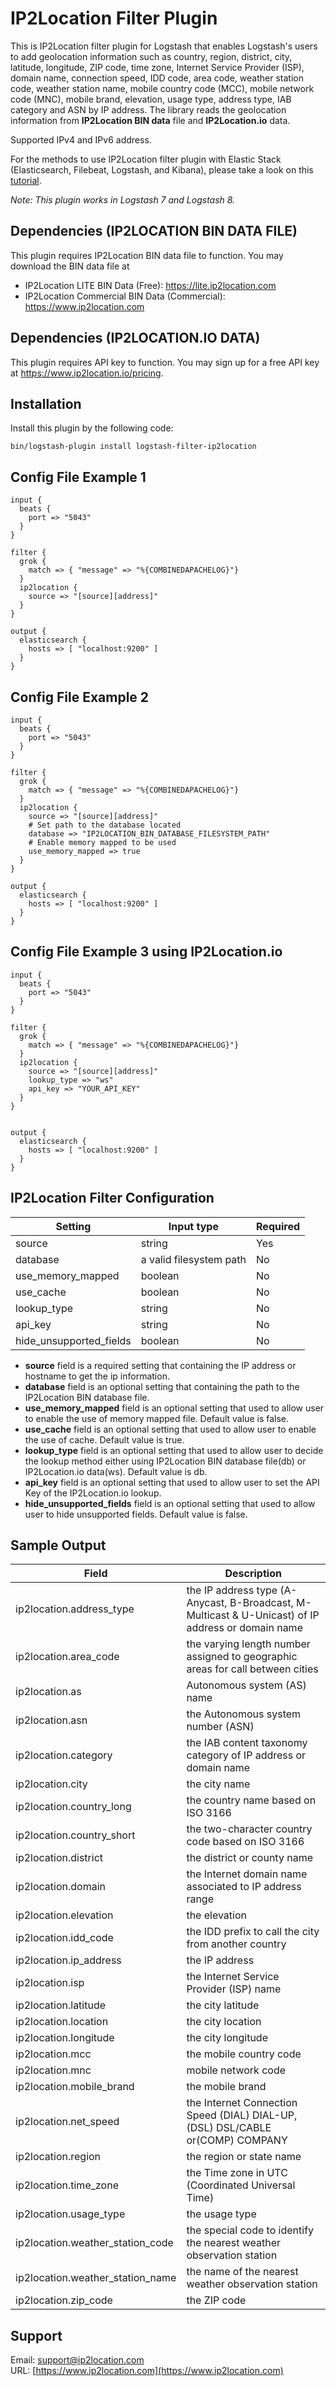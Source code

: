 # IP2Location Filter Plugin
This is IP2Location filter plugin for Logstash that enables Logstash's users to add geolocation information such as country, region, district, city, latitude, longitude, ZIP code, time zone, Internet Service Provider (ISP), domain name, connection speed, IDD code, area code, weather station code, weather station name, mobile country code (MCC), mobile network code (MNC), mobile brand, elevation, usage type, address type, IAB category and ASN by IP address. The library reads the geolocation information from **IP2Location BIN data** file and **IP2Location.io** data.

Supported IPv4 and IPv6 address.

For the methods to use IP2Location filter plugin with Elastic Stack (Elasticsearch, Filebeat, Logstash, and Kibana), please take a look on this [tutorial](https://www.ip2location.com/tutorials/how-to-use-ip2location-filter-plugin-with-elastic-stack).

*Note: This plugin works in Logstash 7 and Logstash 8.*


## Dependencies (IP2LOCATION BIN DATA FILE)
This plugin requires IP2Location BIN data file to function. You may download the BIN data file at
* IP2Location LITE BIN Data (Free): https://lite.ip2location.com
* IP2Location Commercial BIN Data (Commercial): https://www.ip2location.com

## Dependencies (IP2LOCATION.IO DATA)
This plugin requires API key to function. You may sign up for a free API key at https://www.ip2location.io/pricing.


## Installation
Install this plugin by the following code:
```
bin/logstash-plugin install logstash-filter-ip2location
```


## Config File Example 1
```
input {
  beats {
    port => "5043"
  }
}

filter {
  grok {
    match => { "message" => "%{COMBINEDAPACHELOG}"}
  }
  ip2location {
    source => "[source][address]"
  }
}

output {
  elasticsearch {
    hosts => [ "localhost:9200" ]
  }
}
```

## Config File Example 2
```
input {
  beats {
    port => "5043"
  }
}

filter {
  grok {
    match => { "message" => "%{COMBINEDAPACHELOG}"}
  }
  ip2location {
    source => "[source][address]"
    # Set path to the database located
    database => "IP2LOCATION_BIN_DATABASE_FILESYSTEM_PATH"
    # Enable memory mapped to be used
    use_memory_mapped => true
  }
}

output {
  elasticsearch {
    hosts => [ "localhost:9200" ]
  }
}
```

## Config File Example 3 using IP2Location.io
```
input {
  beats {
    port => "5043"
  }
}

filter {
  grok {
    match => { "message" => "%{COMBINEDAPACHELOG}"}
  }
  ip2location {
    source => "[source][address]"
    lookup_type => "ws"
    api_key => "YOUR_API_KEY"
  }
}


output {
  elasticsearch {
    hosts => [ "localhost:9200" ]
  }
}
```


## IP2Location Filter Configuration
|Setting|Input type|Required|
|---|---|---|
|source|string|Yes|
|database|a valid filesystem path|No|
|use_memory_mapped|boolean|No|
|use_cache|boolean|No|
|lookup_type|string|No|
|api_key|string|No|
|hide_unsupported_fields|boolean|No|

* **source** field is a required setting that containing the IP address or hostname to get the ip information.
* **database** field is an optional setting that containing the path to the IP2Location BIN database file.
* **use_memory_mapped** field is an optional setting that used to allow user to enable the use of memory mapped file. Default value is false.
* **use_cache** field is an optional setting that used to allow user to enable the use of cache. Default value is true.
* **lookup_type** field is an optional setting that used to allow user to decide the lookup method either using IP2Location BIN database file(db) or IP2Location.io data(ws). Default value is db.
* **api_key** field is an optional setting that used to allow user to set the API Key of the IP2Location.io lookup.
* **hide_unsupported_fields** field is an optional setting that used to allow user to hide unsupported fields. Default value is false.


## Sample Output
|Field|Description|
|---|---|
|ip2location.address_type|the IP address type (A-Anycast, B-Broadcast, M-Multicast & U-Unicast) of IP address or domain name|
|ip2location.area_code|the varying length number assigned to geographic areas for call between cities|
|ip2location.as|Autonomous system (AS) name|
|ip2location.asn|the Autonomous system number (ASN)|
|ip2location.category|the IAB content taxonomy category of IP address or domain name|
|ip2location.city|the city name|
|ip2location.country_long|the country name based on ISO 3166|
|ip2location.country_short|the two-character country code based on ISO 3166|
|ip2location.district|the district or county name|
|ip2location.domain|the Internet domain name associated to IP address range|
|ip2location.elevation|the elevation|
|ip2location.idd_code|the IDD prefix to call the city from another country|
|ip2location.ip_address|the IP address|
|ip2location.isp|the Internet Service Provider (ISP) name|
|ip2location.latitude|the city latitude|
|ip2location.location|the city location|
|ip2location.longitude|the city longitude|
|ip2location.mcc|the mobile country code|
|ip2location.mnc|mobile network code|
|ip2location.mobile_brand|the mobile brand|
|ip2location.net_speed|the Internet Connection Speed (DIAL) DIAL-UP,(DSL) DSL/CABLE or(COMP) COMPANY|
|ip2location.region|the region or state name|
|ip2location.time_zone|the Time zone in UTC (Coordinated Universal Time)|
|ip2location.usage_type|the usage type|
|ip2location.weather_station_code|the special code to identify the nearest weather observation station|
|ip2location.weather_station_name|the name of the nearest weather observation station|
|ip2location.zip_code|the ZIP code|


## Support
Email: support@ip2location.com  
URL: [https://www.ip2location.com](https://www.ip2location.com)
